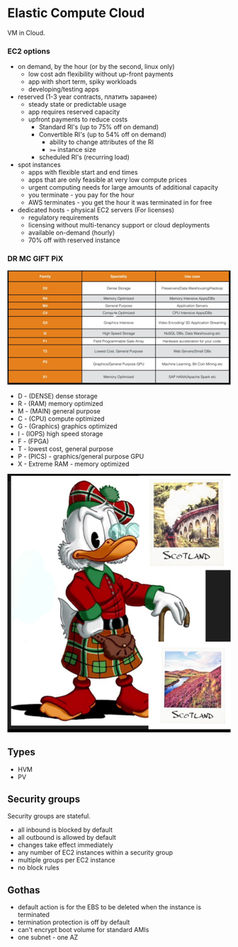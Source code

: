 # Elastic Compute Cloud

VM in Cloud.

### EC2 options
- on demand, by the hour (or by the second, linux only)
    * low cost adn flexibility without up-front payments
    * app with short term, spiky workloads
    * developing/testing apps
- reserved (1-3 year contracts, платить заранее)
    * steady state or predictable usage
    * app requires reserved capacity
    * upfront payments to reduce costs
        * Standard RI's (up to 75% off on demand)
        * Convertible RI's (up to 54% off on demand)
            * ability to change attributes of the RI
            * `>=` instance size
        * scheduled RI's (recurring load)
- spot instances
    * apps with flexible start and end times
    * apps that are only feasible at very low compute prices
    * urgent computing needs for large amounts of additional capacity
    * you terminate - you pay for the hour
    * AWS terminates - you get the hour it was terminated in for free
- dedicated hosts - physical EC2 servers (For licenses)
    * regulatory requirements
    * licensing without multi-tenancy support or cloud deployments
    * available on-demand (hourly)
    * 70% off with reserved instance

### DR MC GIFT PiX

![alt](../images/instance_types.png)

- D - (DENSE) dense storage
- R - (RAM) memory optimized
- M - (MAIN) general purpose
- C - (CPU) compute optimized
- G - (Graphics) graphics optimized
- I - (IOPS) high speed storage
- F - (FPGA)
- T - lowest cost, general purpose
- P - (PICS) - graphics/general purpose GPU
- X - Extreme RAM - memory optimized

![alt](../images/instance_types_2.png)

## Types

- HVM
- PV

## Security groups

Security groups are stateful.
- all inbound is blocked by default
- all outbound is allowed by default
- changes take effect immediately
- any number of EC2 instances within a security group
- multiple groups per EC2 instance
- no block rules


## Gothas

- default action is for the EBS to be deleted when the instance is terminated
- termination protection is off by default
- can't encrypt boot volume for standard AMIs
- one subnet - one AZ